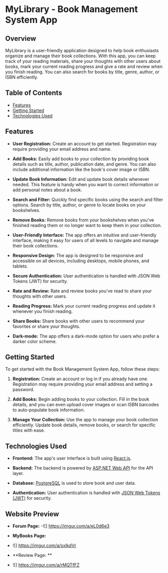 ﻿# MyLibrary - Book Management System App

## Overview

MyLibrary is a user-friendly application designed to help book enthusiasts organize and manage their book collections.
With this app, you can keep track of your reading materials, share your thoughts with other users about books, mark your
current reading progress and give a rate and review when you finish reading. You can also search for books by title, 
genre, author, or ISBN efficiently.

## Table of Contents

- [Features](#features)
- [Getting Started](#getting-started)
- [Technologies Used](#technologies-used)


## Features

- **User Registration:** Create an account to get started. Registration may require providing your 
email address and name.

- **Add Books:** 
Easily add books to your collection by providing book details such as title, author, publication date, and genre. 
You can also include additional information like the book's cover image or ISBN.

- **Update Book Information:** Edit and update book details whenever needed. This feature is handy when you want 
to correct information or add personal notes about a book.

- **Search and Filter:** Quickly find specific books using the search and filter options. Search by title, author,
 or genre to locate books on your bookshelves.

- **Remove Books:** Remove books from your bookshelves when you've finished reading them or no longer want to keep 
them in your collection.

- **User-Friendly Interface:** The app offers an intuitive and user-friendly interface, making it easy for users of all
 levels to navigate and manage their book collections.

- **Responsive Design:** The app is designed to be responsive and accessible on all devices, including desktops, 
mobile phones, and tablets.

- **Secure Authentication:** User authentication is handled with JSON Web Tokens (JWT) for security.

- **Rate and Review:** Rate and review books you've read to share your thoughts with other users.

- **Reading Progress:** Mark your current reading progress and update it whenever you finish reading.

- **Share Books:** Share books with other users to recommend your favorites or share your thoughts.

- **Dark-mode:** The app offers a dark-mode option for users who prefer a darker color scheme.



## Getting Started

To get started with the Book Management System App, follow these steps:


1. **Registration:** Create an account or log in if you already have one. Registration may require providing your 
email address and setting a password.

2. **Add Books:** Begin adding books to your collection. Fill in the book details, and you can even upload cover 
images or scan ISBN barcodes to auto-populate book information.

3. **Manage Your Collection:** Use the app to manage your book collection efficiently. Update book details, 
remove books, or search for specific titles with ease.




## Technologies Used

- **Frontend:** The app's user interface is built using [React.js](https://reactnative.dev/).

- **Backend:** The backend is powered by [ASP.NET Web API](https://dotnet.microsoft.com/apps/aspnet/apis) for the API layer.

- **Database:** [PostgreSQL](https://https://www.postgresql.org/) is used to store book and user data.

- **Authentication:** User authentication is handled with [JSON Web Tokens (JWT)](https://jwt.io/) for security.

## Website Preview

- **Forum Page:**
-![] https://imgur.com/a/eL0d6e3

- **MyBooks Page:**
- ![] https://imgur.com/a/sxlkdVr

- **Review Page: **
- ![] https://imgur.com/a/rMQTfFZ